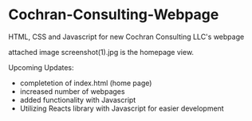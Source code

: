 # Cochran-Consulting-Webpage
HTML, CSS and Javascript for new Cochran Consulting LLC's webpage

attached image screenshot(1).jpg is the homepage view.


Upcoming Updates:
- completetion of index.html (home page)
- increased number of webpages
- added functionality with Javascript
- Utilizing Reacts library with Javascript for easier development

